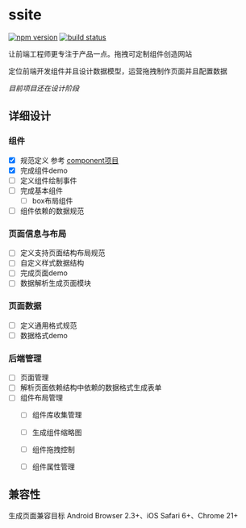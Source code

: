 ssite
=====

  [![npm version](http://img.shields.io/npm/v/ssite.svg)](https://npmjs.org/package/ssite) [![build status](http://img.shields.io/travis/badges/ssite.svg)](https://travis-ci.org/badges/ssite)

让前端工程师更专注于产品一点。拖拽可定制组件创造网站

定位前端开发组件并且设计数据模型，运营拖拽制作页面并且配置数据

*目前项目还在设计阶段*

## 详细设计

### 组件

- [X] 规范定义 参考 [component项目](https://github.com/component/spec/blob/master/component.json/specifications.md)
- [X] 完成组件demo
- [ ] 定义组件绘制事件
- [ ] 完成基本组件
	- [ ] box布局组件
- [ ] 组件依赖的数据规范

### 页面信息与布局

- [ ] 定义支持页面结构布局规范
- [ ] 自定义样式数据结构
- [ ] 完成页面demo
- [ ] 数据解析生成页面模块

### 页面数据

- [ ] 定义通用格式规范
- [ ] 数据格式demo

### 后端管理

- [ ] 页面管理
- [ ] 解析页面依赖结构中依赖的数据格式生成表单
- [ ] 组件布局管理
	- [ ] 组件库收集管理
	- [ ] 生成组件缩略图
	- [ ] 组件拖拽控制
	- [ ] 组件属性管理


## 兼容性

生成页面兼容目标 Android Browser 2.3+、iOS Safari 6+、Chrome 21+

